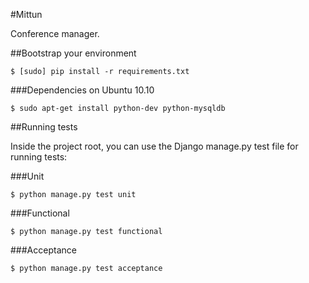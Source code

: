 #Mittun

Conference manager.

##Bootstrap your environment

    $ [sudo] pip install -r requirements.txt

###Dependencies on Ubuntu 10.10

    $ sudo apt-get install python-dev python-mysqldb

##Running tests

Inside the project root, you can use the Django manage.py test file for running tests:

###Unit

    $ python manage.py test unit

###Functional

    $ python manage.py test functional

###Acceptance

    $ python manage.py test acceptance
